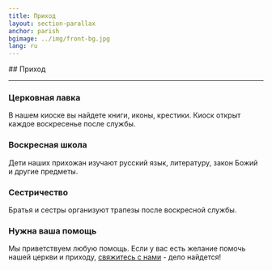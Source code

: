 ```yaml
---
title: Приход
layout: section-parallax
anchor: parish
bgimage: ../img/front-bg.jpg
lang: ru
---
```

<div class="section-title center" markdown="1">
##  Приход

-----
</div>
<div class="row" class="text-center">
  <div class="col-md-3 col-sm-6">
    <div class="service"> <i class="fa fa-desktop"></i>
      <h3>Церковная лавка</h3>
      <p>В нашем киоске вы найдете книги, иконы, крестики. Киоск открыт каждое воскресенье после службы.</p>
    </div>
  </div>
  <div class="col-md-3 col-sm-6">
    <div class="service"> <i class="fa fa-cogs"></i>
      <h3>Воскресная школа</h3>
      <p>Дети наших прихожан изучают русский язык, литературу, закон Божий и другие предметы.</p>
    </div>
  </div>
  <div class="col-md-3 col-sm-6">
    <div class="service"> <i class="fa fa-tablet"></i>
      <h3>Сестричество</h3>
      <p>Братья и сестры организуют трапезы после воскресной службы.</p>
    </div>
  </div>
  <div class="col-md-3 col-sm-6">
    <div class="service"><i class="fa fa-leaf"></i>
      <h3>Нужна ваша помощь</h3>
      <p>Мы приветствуем любую помощь. Если у вас есть желание помочь нашей церкви и приходу,
      <a href="#contact">свяжитесь с нами</a> - дело найдется!</p>
    </div>
  </div>
</div>
